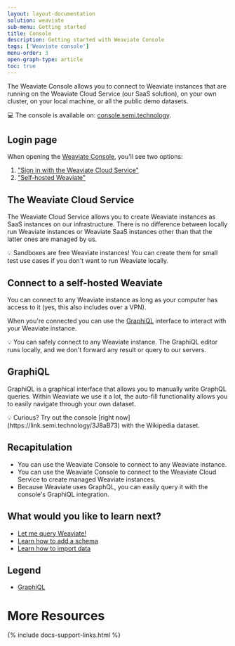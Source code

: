 ```yaml
---
layout: layout-documentation
solution: weaviate
sub-menu: Getting started
title: Console
description: Getting started with Weaviate Console
tags: ['Weaviate console']
menu-order: 3
open-graph-type: article
toc: true
---
```


The Weaviate Console allows you to connect to Weaviate instances that are running on the Weaviate Cloud Service (our SaaS solution), on your own cluster, on your local machine, or all the public demo datasets.

💻 The console is available on: [console.semi.technology](https://console.semi.technology).

## Login page

When opening the [Weaviate Console](https://console.semi.technology), you'll see two options:

1. ["Sign in with the Weaviate Cloud Service"](#the-weaviate-cloud-service)
2. ["Self-hosted Weaviate"](#connect-to-a-self-hosted-weaviate)

## The Weaviate Cloud Service

The Weaviate Cloud Service allows you to create Weaviate instances as SaaS instances on our infrastructure. There is no difference between locally run Weaviate instances or Weaviate SaaS instances other than that the latter ones are managed by us.

<div class="alert alert-secondary alert-getting-started" markdown="1">
💡 Sandboxes are free Weaviate instances! You can create them for small test use cases if you don't want to run Weaviate locally.
</div>

## Connect to a self-hosted Weaviate

You can connect to any Weaviate instance as long as your computer has access to it (yes, this also includes over a VPN).

When you're connected you can use the [GraphiQL](#graphiql) interface to interact with your Weaviate instance.

<div class="alert alert-secondary alert-getting-started" markdown="1">
💡 You can safely connect to any Weaviate instance. The GraphiQL editor runs locally, and we don't forward any result or query to our servers.
</div>

## GraphiQL

GraphiQL is a graphical interface that allows you to manually write GraphQL queries. Within Weaviate we use it a lot, the auto-fill functionality allows you to easily navigate through your own dataset.

<div class="alert alert-secondary alert-getting-started" markdown="1">
💡 Curious? Try out the console [right now](https://link.semi.technology/3J8aB73) with the Wikipedia dataset.
</div>

## Recapitulation

* You can use the Weaviate Console to connect to any Weaviate instance.
* You can use the Weaviate Console to connect to the Weaviate Cloud Service to create managed Weaviate instances.
* Because Weaviate uses GraphQL, you can easily query it with the console's GraphiQL integration.

## What would you like to learn next?

* [Let me query Weaviate!](./query.html)
* [Learn how to add a schema](./schema.html)
* [Learn how to import data](./import.html)

## Legend

* [GraphiQL](https://github.com/graphql/graphiql)

# More Resources

{% include docs-support-links.html %}
